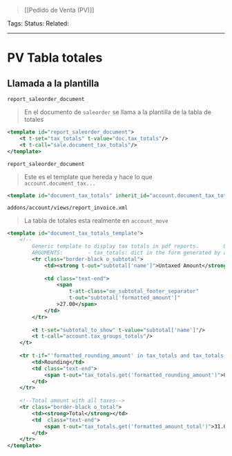 > [[Pedido de Venta (PV)]]

Tags: 
Status: 
Related: 

___

# PV Tabla totales

## Llamada a la plantilla
`report_saleorder_document`
> En el documento de `saleorder` se llama a la plantilla de la tabla de totales
```xml
<template id="report_saleorder_document">
	<t t-set="tax_totals" t-value="doc.tax_totals"/>  
	<t t-call="sale.document_tax_totals"/>
</template>
```

`report_saleorder_document`
> Este es el template que hereda y hace lo que `account.document_tax...`
```xml
<template id="document_tax_totals" inherit_id="account.document_tax_totals_template" primary="True"></template>
```

`addons/account/views/report_invoice.xml`
> La tabla de totales esta realmente en `account_move`
```xml
<template id="document_tax_totals_template">  
    <!--  
        Generic template to display tax totals in pdf reports.        Used by invoices, SO and PO.  
        ARGUMENTS:        - tax_totals: dict in the form generated by account.move's _get_tax_totals.    -->    <t t-foreach="tax_totals.get('subtotals')" t-as="subtotal">  
        <tr class="border-black o_subtotal">  
            <td><strong t-out="subtotal['name']">Untaxed Amount</strong></td>  
  
            <td class="text-end">  
                <span  
                    t-att-class="oe_subtotal_footer_separator"  
                    t-out="subtotal['formatted_amount']"  
                >27.00</span>  
            </td>  
        </tr>  
  
        <t t-set="subtotal_to_show" t-value="subtotal['name']"/>  
        <t t-call="account.tax_groups_totals"/>  
    </t>  
  
    <tr t-if="'formatted_rounding_amount' in tax_totals and tax_totals.get('rounding_amount') != 0">  
        <td>Rounding</td>  
        <td class="text-end">  
            <span t-out="tax_totals.get('formatted_rounding_amount')">0</span>  
        </td>  
    </tr>  
      
    <!--Total amount with all taxes-->  
    <tr class="border-black o_total">  
        <td><strong>Total</strong></td>  
        <td  class="text-end">  
            <span t-out="tax_totals.get('formatted_amount_total')">31.05</span>  
        </td>  
    </tr>  
</template>
```